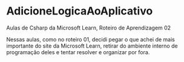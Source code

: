 # AdicioneLogicaAoAplicativo
Aulas de Csharp da Microsoft Learn, Roteiro de Aprendizagem 02

Nessas aulas, como no roteiro 01, decidi pegar o que achei de mais importante do site da Microsoft Learn,
retirar do ambiente interno de programação deles e tentar resolver e organizar por fora.